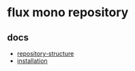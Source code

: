 # flux mono repository

## docs

- [repository-structure](docs/repo-structure.md)
- [installation](docs/install.md)
